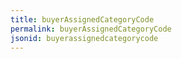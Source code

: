 ```yaml
---
title: buyerAssignedCategoryCode
permalink: buyerAssignedCategoryCode
jsonid: buyerassignedcategorycode
---
```

